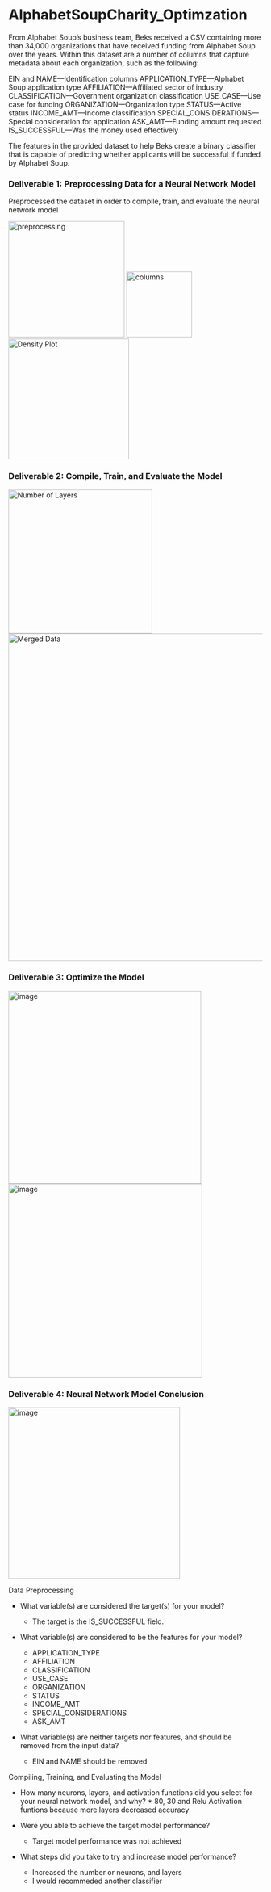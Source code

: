 # AlphabetSoupCharity_Optimzation

From Alphabet Soup’s business team, Beks received a CSV containing more than 34,000 organizations that have received funding from Alphabet Soup over the years. 
Within this dataset are a number of columns that capture metadata about each organization, such as the following:

EIN and NAME—Identification columns
APPLICATION_TYPE—Alphabet Soup application type
AFFILIATION—Affiliated sector of industry
CLASSIFICATION—Government organization classification
USE_CASE—Use case for funding
ORGANIZATION—Organization type
STATUS—Active status
INCOME_AMT—Income classification
SPECIAL_CONSIDERATIONS—Special consideration for application
ASK_AMT—Funding amount requested
IS_SUCCESSFUL—Was the money used effectively

The features in the provided dataset to help Beks create a binary classifier that is capable of predicting whether applicants will be successful if funded by Alphabet Soup.

### Deliverable 1: Preprocessing Data for a Neural Network Model
Preprocessed the dataset in order to compile, train, and evaluate the neural network model

<img width="230" alt="preprocessing" src="https://user-images.githubusercontent.com/95591222/164358494-915f3da1-c915-44aa-a303-0d5f5fe9a4c7.png">
<img width="130" alt="columns" src="https://user-images.githubusercontent.com/95591222/164358547-450ae3f5-ccc8-4269-ab0e-2257011802df.png">
<img width="239" alt="Density Plot" src="https://user-images.githubusercontent.com/95591222/164358557-2852f54f-2a32-4800-96d0-97e3e0dd8f5c.png">


### Deliverable 2: Compile, Train, and Evaluate the Model

<img width="285" alt="Number of Layers" src="https://user-images.githubusercontent.com/95591222/164358586-e530d465-7c2b-4ee6-8d85-7a811be8f88d.png">
<img width="649" alt="Merged Data" src="https://user-images.githubusercontent.com/95591222/164358616-7130f19d-0343-45a5-9519-3992d9ed0328.png">




### Deliverable 3: Optimize the Model

<img width="382" alt="image" src="https://user-images.githubusercontent.com/95591222/164358721-42168cae-edf5-4369-8f5a-9101a20a9d20.png">
<img width="384" alt="image" src="https://user-images.githubusercontent.com/95591222/164358771-e719fe12-a872-479f-a4fa-9df0435630a9.png">




### Deliverable 4: Neural Network Model Conclusion

<img width="340" alt="image" src="https://user-images.githubusercontent.com/95591222/164356885-4bc99e9c-adf1-4048-ae06-6bf847c9578e.png">

Data Preprocessing
* What variable(s) are considered the target(s) for your model?
     * The target is the IS_SUCCESSFUL field. 
* What variable(s) are considered to be the features for your model?
     * APPLICATION_TYPE
     * AFFILIATION
     * CLASSIFICATION
     *	USE_CASE
     *	ORGANIZATION
     *	STATUS
     *	INCOME_AMT
     *	SPECIAL_CONSIDERATIONS
     *	ASK_AMT
      
* What variable(s) are neither targets nor features, and should be removed from the input data?
    * EIN and NAME should be removed
    
Compiling, Training, and Evaluating the Model
* How many neurons, layers, and activation functions did you select for your neural network model, and why?
       * 80, 30 and Relu Activation funtions because more layers decreased accuracy

* Were you able to achieve the target model performance?
    * Target model performance was not achieved 
    
* What steps did you take to try and increase model performance?
    * Increased the number or neurons, and layers
    * I would recommeded another classifier
